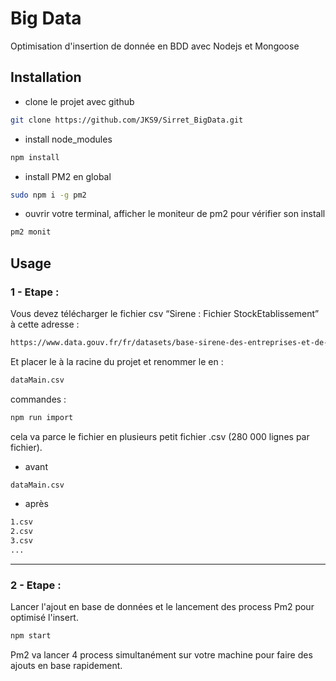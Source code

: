 # Big Data

Optimisation d'insertion de donnée en BDD avec Nodejs et Mongoose

## Installation

- clone le projet avec github

```bash
git clone https://github.com/JKS9/Sirret_BigData.git
```
- install node_modules
```bash
npm install
```

- install PM2 en global
```bash
sudo npm i -g pm2
```

- ouvrir votre terminal, afficher le moniteur de pm2 pour vérifier son install
```bash
pm2 monit
```
## Usage

### 1 - Etape : 

Vous devez télécharger le fichier csv “Sirene : Fichier StockEtablissement” à cette adresse :

```bash
https://www.data.gouv.fr/fr/datasets/base-sirene-des-entreprises-et-de-leurs-etablissements-siren-siret/
```
Et placer le à la racine du projet et renommer le en :

```bash
dataMain.csv
```
commandes : 
```bash
npm run import
```
cela va parce le fichier en plusieurs petit fichier .csv (280 000 lignes par fichier).
- avant
```bash
dataMain.csv
```
- après
```bash
1.csv
2.csv
3.csv
...
```
---
### 2 - Etape : 
Lancer l'ajout en base de données et le lancement des process Pm2 pour optimisé l'insert.
```bash
npm start
```

Pm2 va lancer 4 process simultanément sur votre machine pour faire des ajouts en base rapidement.
